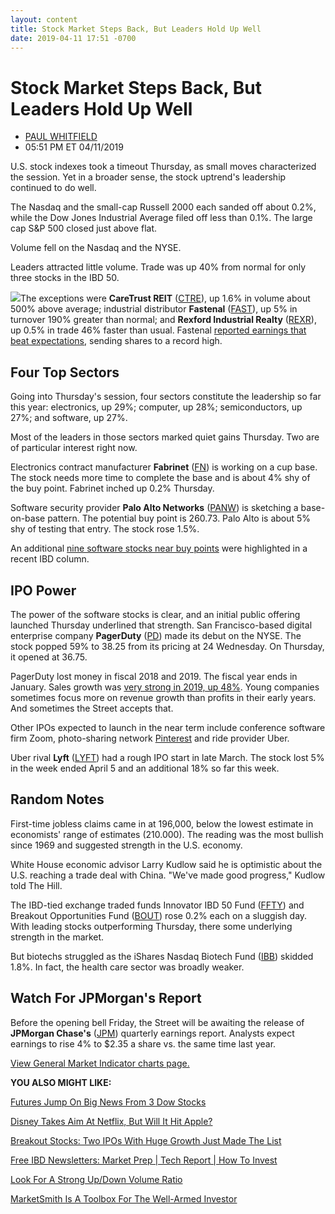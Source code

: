 ```yaml
---
layout: content
title: Stock Market Steps Back, But Leaders Hold Up Well
date: 2019-04-11 17:51 -0700
---
```



Stock Market Steps Back, But Leaders Hold Up Well
==================================================




* [PAUL WHITFIELD](https://www.investors.com/author/whitfieldp/ "Posts by PAUL WHITFIELD")
* 05:51 PM ET 04/11/2019




U.S. stock indexes took a timeout Thursday, as small moves characterized the session. Yet in a broader sense, the stock uptrend's leadership continued to do well.




The Nasdaq and the small-cap Russell 2000 each sanded off about 0.2%, while the Dow Jones Industrial Average filed off less than 0.1%. The large cap S&P 500 closed just above flat.


Volume fell on the Nasdaq and the NYSE.


Leaders attracted little volume. Trade was up 40% from normal for only three stocks in the IBD 50.


![](https://www.investors.com/wp-content/uploads/2019/04/MP041119-265x300.jpg)The exceptions were **CareTrust REIT** ([CTRE](https://research.investors.com/quote.aspx?symbol=CTRE)), up 1.6% in volume about 500% above average; industrial distributor **Fastenal** ([FAST](https://research.investors.com/quote.aspx?symbol=FAST)), up 5% in turnover 190% greater than normal; and **Rexford Industrial Realty** ([REXR](https://research.investors.com/quote.aspx?symbol=REXR)), up 0.5% in trade 46% faster than usual. Fastenal [reported earnings that beat expectations](https://www.investors.com/news/fastenal-earnings-q1-2019-fastenal-stock/), sending shares to a record high.


Four Top Sectors
----------------


Going into Thursday's session, four sectors constitute the leadership so far this year: electronics, up 29%; computer, up 28%; semiconductors, up 27%; and software, up 27%.


Most of the leaders in those sectors marked quiet gains Thursday. Two are of particular interest right now.


Electronics contract manufacturer **Fabrinet** ([FN](https://research.investors.com/quote.aspx?symbol=FN)) is working on a cup base. The stock needs more time to complete the base and is about 4% shy of the buy point. Fabrinet inched up 0.2% Thursday.


Software security provider **Palo Alto Networks** ([PANW](https://research.investors.com/quote.aspx?symbol=PANW)) is sketching a base-on-base pattern. The potential buy point is 260.73. Palo Alto is about 5% shy of testing that entry. The stock rose 1.5%.


An additional [nine software stocks near buy points](https://www.investors.com/research/ibd-industry-themes/how-to-invest-nine-software-stocks-that-could-begin-fresh-ascents/) were highlighted in a recent IBD column.


IPO Power
---------


The power of the software stocks is clear, and an initial public offering launched Thursday underlined that strength. San Francisco-based digital enterprise company **PagerDuty** ([PD](https://research.investors.com/quote.aspx?symbol=PD)) made its debut on the NYSE. The stock popped 59% to 38.25 from its pricing at 24 Wednesday. On Thursday, it opened at 36.75.


PagerDuty lost money in fiscal 2018 and 2019. The fiscal year ends in January. Sales growth was [very strong in 2019, up 48%](https://www.investors.com/news/technology/pagerduty-ipo-tufin-software-initial-public-offerings/). Young companies sometimes focus more on revenue growth than profits in their early years. And sometimes the Street accepts that.


Other IPOs expected to launch in the near term include conference software firm Zoom, photo-sharing network [Pinterest](https://www.investors.com/news/technology/pinterest-ipo-initial-public-offering-2/) and ride provider Uber.


Uber rival **Lyft** ([LYFT](https://research.investors.com/quote.aspx?symbol=LYFT)) had a rough IPO start in late March. The stock lost 5% in the week ended April 5 and an additional 18% so far this week.


Random Notes
------------


First-time jobless claims came in at 196,000, below the lowest estimate in economists' range of estimates (210.000). The reading was the most bullish since 1969 and suggested strength in the U.S. economy.


White House economic advisor Larry Kudlow said he is optimistic about the U.S. reaching a trade deal with China. "We've made good progress," Kudlow told The Hill.


The IBD-tied exchange traded funds Innovator IBD 50 Fund ([FFTY](https://research.investors.com/quote.aspx?symbol=FFTY)) and Breakout Opportunities Fund ([BOUT](https://research.investors.com/quote.aspx?symbol=BOUT)) rose 0.2% each on a sluggish day. With leading stocks outperforming Thursday, there some underlying strength in the market.


But biotechs struggled as the iShares Nasdaq Biotech Fund ([IBB](https://research.investors.com/quote.aspx?symbol=IBB)) skidded 1.8%. In fact, the health care sector was broadly weaker.


Watch For JPMorgan's Report
---------------------------


Before the opening bell Friday, the Street will be awaiting the release of **JPMorgan Chase's** ([JPM](https://research.investors.com/quote.aspx?symbol=JPM)) quarterly earnings report. Analysts expect earnings to rise 4% to $2.35 a share vs. the same time last year.


[View General Market Indicator charts page.](https://www.investors.com/wp-content/uploads/2019/04/IBD1104152500GMI2.pdf)


**YOU ALSO MIGHT LIKE:**


[Futures Jump On Big News From 3 Dow Stocks](https://www.investors.com/market-trend/stock-market-today/dow-jones-futures-chevron-buys-anadarko-disney-plus-netflix-jpmorgan-earnings/)


[Disney Takes Aim At Netflix, But Will It Hit Apple?](https://www.investors.com/market-trend/stock-market-today/dow-jones-futures-disney-plus-nextflix-apple-boeing-737-max/)


[Breakout Stocks: Two IPOs With Huge Growth Just Made The List](https://www.investors.com/research/breakout-stocks-technical-analysis/china-ipo-stocks-biotech-ipo-stocks-niu-alector-join-breakout-stocks/)


[Free IBD Newsletters: Market Prep | Tech Report | How To Invest](https://shop.investors.com/offer/splashresponsive.aspx?id=newsletters-howtoinvest)


[Look For A Strong Up/Down Volume Ratio](https://www.investors.com/how-to-invest/investors-corner/why-a-strong-updown-volume-ratio-is-key-to-success-for-stocks-even-ipos/)


[MarketSmith Is A Toolbox For The Well-Armed Investor](https://marketsmith.investors.com/?src=A012BF)




